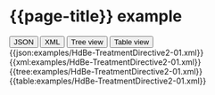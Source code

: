 # {{page-title}} example

<div>
  <div class="tab">
     <button class="tablinks active" onclick="openTab(event, 'JSON')">JSON</button>
     <button class="tablinks" onclick="openTab(event, 'XML')">XML</button>
     <button class="tablinks" onclick="openTab(event, 'Tree view')">Tree view</button>
     <button class="tablinks" onclick="openTab(event, 'Table view')">Table view</button>   
  </div>

  <div id="JSON" class="tabcontent" style="display:block">
      {{json:examples/HdBe-TreatmentDirective2-01.xml}}
  </div>
  <div id="XML" class="tabcontent">
      {{xml:examples/HdBe-TreatmentDirective2-01.xml}}
  </div>
  <div id="Tree view" class="tabcontent">
      {{tree:examples/HdBe-TreatmentDirective2-01.xml}}
  </div>
  <div id="Table view" class="tabcontent">
      {{table:examples/HdBe-TreatmentDirective2-01.xml}}
  </div>

</div>